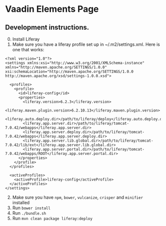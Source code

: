 
# Vaadin Elements Page

## Development instructions.

0. Install Liferay
1. Make sure you have a liferay profile set up in ~/.m2/settings.xml. Here is one that works:
```
<?xml version="1.0"?>
<settings xmlns:xsi="http://www.w3.org/2001/XMLSchema-instance" xmlns="http://maven.apache.org/SETTINGS/1.0.0" xsi:schemaLocation="http://maven.apache.org/SETTINGS/1.0.0 http://maven.apache.org/xsd/settings-1.0.0.xsd">

  <profiles>
    <profile>
      <id>liferay-config</id>
      <properties>
        <liferay.version>6.2.3</liferay.version>
        <liferay.maven.plugin.version>6.2.10.13</liferay.maven.plugin.version>
        <liferay.auto.deploy.dir>/path/to/liferay/deploy</liferay.auto.deploy.dir>
        <liferay.app.server.dir>/path/to/liferay/tomcat-7.0.42/webapps</liferay.app.server.dir>
        <liferay.app.server.deploy.dir>/path/to/liferay/tomcat-7.0.42/webapps</liferay.app.server.deploy.dir>
        <liferay.app.server.lib.global.dir>/path/to/liferay/tomcat-7.0.42/lib/ext</liferay.app.server.lib.global.dir>
        <liferay.app.server.portal.dir>/path/to/liferay/tomcat-7.0.42/webapps/ROOT</liferay.app.server.portal.dir>
      </properties>
    </profile>
  </profiles>

  <activeProfiles>
    <activeProfile>liferay-config</activeProfile>
  </activeProfiles>
</settings>
```

2. Make sure you have `npm`, `bower`, `vulcanize`, `crisper` and `minifier` installed
3. Run `bower install`
4. Run `./bundle.sh`
5. Run `mvn clean package liferay:deploy`
